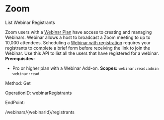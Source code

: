 #     Zoom


List Webinar Registrants

Zoom users with a [Webinar Plan](https://zoom.us/webinar) have access to creating and managing Webinars. Webinar allows a host to broadcast a Zoom meeting to up to 10,000 attendees. Scheduling a [Webinar with registration](https://support.zoom.us/hc/en-us/articles/204619915-Scheduling-a-Webinar-with-Registration) requires your registrants to complete a brief form before receiving the link to join the Webinar.
Use this API to list all the users that have registered for a webinar.
**Prerequisites:**
* Pro or higher plan with a Webinar Add-on.
**Scopes:** `webinar:read:admin` `webinar:read` 



Method: Get

OperationID: webinarRegistrants

EndPoint:

/webinars/{webinarId}/registrants
